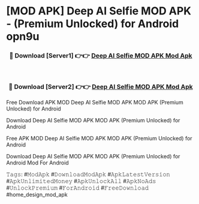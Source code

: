 # [MOD APK] Deep AI Selfie MOD APK - (Premium Unlocked) for Android opn9u



<div align="center">
<h3>🔴 Download [Server1] 👉👉 <a href="https://momento.my/?title=Deep_AI_Selfie_MOD_APK">Deep AI Selfie MOD APK Mod Apk</a></h3><br>

<h3>🔴 Download [Server2] 👉👉 <a href="https://momento.my/?title=Deep_AI_Selfie_MOD_APK">Deep AI Selfie MOD APK Mod Apk</a></h3>
</div>



Free Download APK MOD Deep AI Selfie MOD APK MOD APK (Premium Unlocked) for Android

Download Deep AI Selfie MOD APK MOD APK (Premium Unlocked) for Android

Free APK MOD Deep AI Selfie MOD APK MOD APK (Premium Unlocked) for Android

Download Deep AI Selfie MOD APK MOD APK (Premium Unlocked) for Android Mod For Android

𝚃𝚊𝚐𝚜: #𝙼𝚘𝚍𝙰𝚙𝚔 #𝙳𝚘𝚠𝚗𝚕𝚘𝚊𝚍𝙼𝚘𝚍𝙰𝚙𝚔 #𝙰𝚙𝚔𝙻𝚊𝚝𝚎𝚜𝚝𝚅𝚎𝚛𝚜𝚒𝚘𝚗 #𝙰𝚙𝚔𝚄𝚗𝚕𝚒𝚖𝚒𝚝𝚎𝚍𝙼𝚘𝚗𝚎𝚢 #𝙰𝚙𝚔𝚄𝚗𝚕𝚘𝚌𝚔𝙰𝚕𝚕 #𝙰𝚙𝚔𝙽𝚘𝙰𝚍𝚜 #𝚄𝚗𝚕𝚘𝚌𝚔𝙿𝚛𝚎𝚖𝚒𝚞𝚖 #𝙵𝚘𝚛𝙰𝚗𝚍𝚛𝚘𝚒𝚍 #𝙵𝚛𝚎𝚎𝙳𝚘𝚠𝚗𝚕𝚘𝚊𝚍 #home_design_mod_apk
